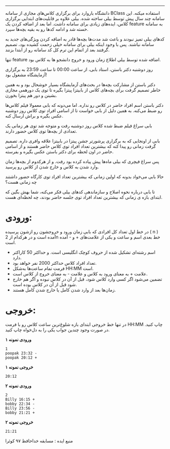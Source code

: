 --------------
دانشگاه باروارد برای برگزاری کلاس‌های مجازی از سامانه BClass استفاده میکنه. این سامانه چند سال پیش توسط بیلی ساخته شده. بیلی علاوه بر قابلیت‌های ابتدایی برگزاری کلاس، ایده‌های زیادی برای سامانه داشت. اما بعد از اضافه کردن یک feature به سامانه خسته شد و ادامه کدها رو به بقیه بچه‌ها سپرد.

کدهای بیلی تمیز نبودند و باعث شد مدت‌ها بچه‌ها قادر به اضافه کردن ویژگی‌های جدید به سامانه نباشند. پس با وجود اینکه بیلی برای سامانه خیلی زحمت کشیده بود، تصمیم گرفتند بعد از اتمام این ترم کل کد سامانه رو از ابتدا بزنند.

تنها feature اضافه شده توسط بیلی اطلاع زمان ورود و خروج دانشجو ها به کلاس بود. 

روز دوشنبه دکتر باستن، استاد بابی، از ساعت 00:00 تا ساعت 23:59 به برگزاری آزمایشگاه مشغول بود!

دکتر باستن از مشارکت بچه‌ها در بحث‌های آزمایشگاه بسیار خوشحال بود و به همین خاطر  تصمیم گرفت برای بچه‌های کلاس از بابیتزا پیتزا بگیره تا توی یک دورهمی مجازی بشینن و دور هم پیتزا بخورن. 

دکتر باستن اسم افراد حاضر در کلاس رو نداره. اما می‌دونه که بابی معمولا فیلم کلاس‌ها رو ضبط می‌کنه. به همین دلیل از بابی خواست تا از اسامی افراد توی کلاس روز دوشنبه عکس بگیره و براش ارسال کنه.

بابی سراغ فیلم ضبط شده کلاس روز دوشنبه رفت و متوجه شد توی هر زمانی یک تعدادی از بچه‌ها توی کلاس حضور دارند.

بابی از اونجایی که به برگزاری پرشورتر جشن پیتزا در بابیتزا علاقه وافری داره. تصمیم گرفت زمانی رو پیدا کنه که بیشترین تعداد افراد توی کلاس حاضر هستند و از اسامی حاضر در اون لحظه برای دکتر باستن عکس بگیره و بفرسته. 

پس سراغ فیچری که بیلی ماه‌ها پیش پیاده کرده بود رفت. و از هرکدوم از بچه‌ها زمان وارد شدن به کلاس و خارج شدن از کلاس رو پرسید. 

حالا بابی می‌خواد بدونه که اولین زمانی که بیشترین تعداد افراد توی کارگاه حضور داشتند چه زمانی هست؟

تا بابی درباره نحوه اصلاح و سازماندهی کدهای بیلی فکر می‌کنه، شما بهش بگین که ابتدای بازه ی زمانی که بیشترین تعداد افراد توی جلسه حاضر بودند، چه لحظه‌ای هست.

# ورودی:
در خط اول تعداد کل افرادی که بابی زمان ورود و خروجشون رو ازشون پرسیده  ( n ) آمده است و در هرکدام از  2n خط بعدی اسم و ساعت و یکی از علامت‌های + و - آمده است.
+ اسم رشته‌ای تشکیل ‌شده از حروف کوچک انگلیسی است. و حداکثر 50 کاراکتر دارد.
+ تعداد افراد کلاس حداکثر 2000 نفر خواهد بود.
+ فرمت تمام ساعت‌ها به‌شکل HH:MM است.
+ علامت + به معنای ورود به کلاس و علامت - به معنای خروج از کلاس است.
+ تضمین می‌شود اگر کسی وارد کلاس شود، قبل از آن در کلاس نبوده و اگر هم خارج شود قبل از آن در کلاس بوده ‌است.
+ زمان‌ها بعد از وارد شدن کامل یا خارج شدن کامل هستند.

# خروجی:
در تنها خط خروجی ابتدای بازه شلوغ‌ترین ساعت کلاس رو با فرمت HH:MM چاپ‌ کنید. در صورت وجود چندین جواب یکی‌ را به دل‌خواه چاپ کنید.

**ورودی نمونه ۱**
```
1
poopak 23:32 -
poopak 20:12 +
```

**خروجی نمونه ۱**
```
20:12
```

**ورودی نمونه ۲**
```
2
Billy 16:15 +
bobby 22:34 -
Billy 23:56 -
bobby 21:21 +
```

**خروجی نمونه ۲**
```
21:21
```

منبع ایده : مسابقه خداحافظ ۹۷ کوئرا